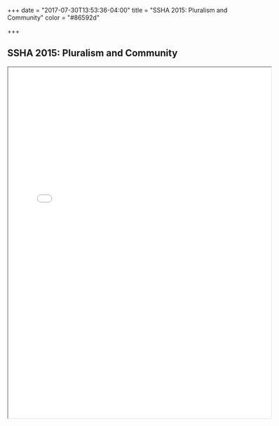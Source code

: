 +++
date = "2017-07-30T13:53:36-04:00"
title = "SSHA 2015: Pluralism and Community"
color = "#86592d"

+++

## SSHA 2015: Pluralism and Community

<iframe src="/files/SSHA Program 2015.pdf" width="600px" height="800px">

